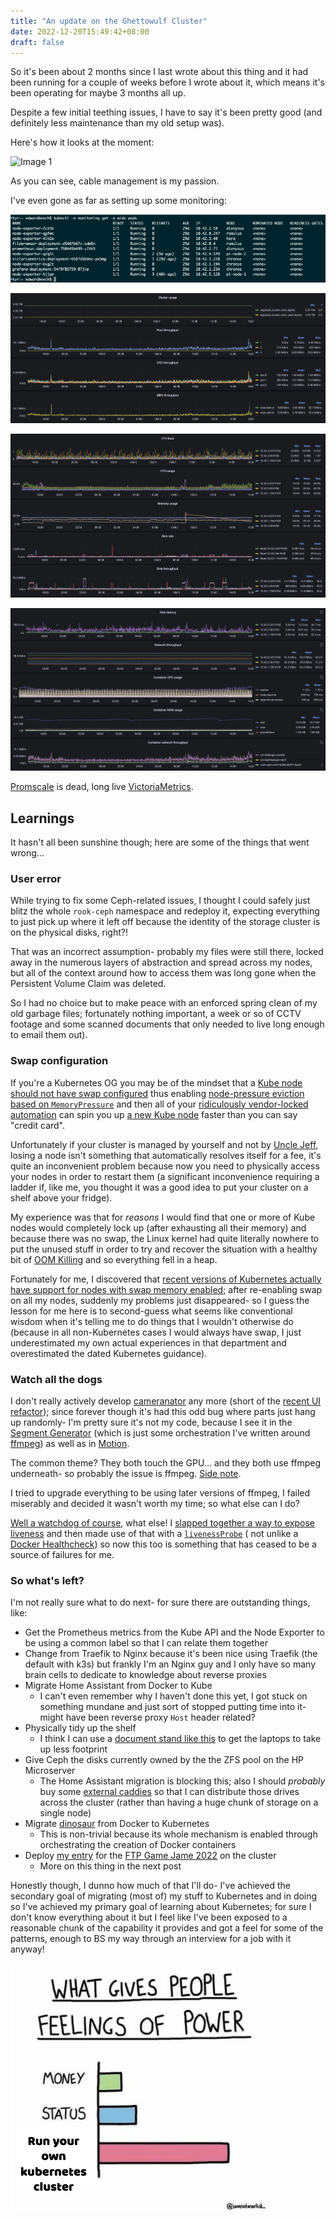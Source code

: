 ```yaml
---
title: "An update on the Ghettowulf Cluster"
date: 2022-12-20T15:49:42+08:00
draft: false
---
```


So it's been about 2 months since I last wrote about this thing and it had been running for a couple of weeks before I wrote about it, which
means it's been operating for maybe 3 months all up.

Despite a few initial teething issues, I have to say it's been pretty good (and definitely less maintenance than my old setup was).

Here's how it looks at the moment:

![Image 1](/posts/an-update-on-the-ghettowulf-cluster/image-1.png)

As you can see, cable management is my passion.

I've even gone as far as setting up some monitoring:

![Image 2](/posts/an-update-on-the-ghettowulf-cluster/image-2.png)

![Image 3](/posts/an-update-on-the-ghettowulf-cluster/image-3.png)

![Image 4](/posts/an-update-on-the-ghettowulf-cluster/image-4.png)

![Image 5](/posts/an-update-on-the-ghettowulf-cluster/image-5.png)

[Promscale](https://github.com/timescale/promscale) is dead, long
live [VictoriaMetrics](https://github.com/VictoriaMetrics/VictoriaMetrics).

## Learnings

It hasn't all been sunshine though; here are some of the things that went wrong...

### User error

While trying to fix some Ceph-related issues, I thought I could safely just blitz the whole `rook-ceph` namespace and redeploy it, expecting
everything to just pick up where it left off because the identity of the storage cluster is on the physical disks, right?!

That was an incorrect assumption- probably my files were still there, locked away in the numerous layers of abstraction and spread across my
nodes, but all of the context around how to access them was long gone when the Persistent Volume Claim was deleted.

So I had no choice but to make peace with an enforced spring clean of my old garbage files; fortunately nothing important, a week or so of
CCTV footage and some scanned documents that only needed to live long enough to email them out).

### Swap configuration

If you're a Kubernetes OG you may be of the mindset that
a [Kube node should not have swap configured](https://github.com/kubernetes/kubernetes/issues/53533#issuecomment-334947625) thus
enabling [node-pressure eviction based on `MemoryPressure`](https://kubernetes.io/docs/concepts/scheduling-eviction/node-pressure-eviction/#node-conditions)
and then all of your [ridiculously vendor-locked automation](https://docs.aws.amazon.com/cdk/index.html) can spin you
up [a new Kube node](https://docs.aws.amazon.com/eks/index.html) faster than you can say "credit card".

Unfortunately if your cluster is managed by yourself and not by [Uncle Jeff](https://www.instagram.com/p/CYMawuhF-bM), losing a node isn't
something that automatically resolves itself for a fee, it's quite an inconvenient problem because now you need to physically access your
nodes in order to restart them (a significant inconvenience requiring a ladder if, like me, you thought it was a good idea to put your
cluster on a shelf above your fridge).

My experience was that for _reasons_ I would find that one or more of Kube nodes would completely lock up (after exhausting all their
memory) and because there was no swap, the Linux kernel had quite literally nowhere to put the unused stuff in order to try and recover the
situation with a healthy bit of [OOM Killing](https://utcc.utoronto.ca/~cks/space/blog/linux/OOMKillerWhen) and so everything fell in a
heap.

Fortunately for me, I discovered
that [recent versions of Kubernetes actually have support for nodes with swap memory enabled](https://kubernetes.io/blog/2021/08/09/run-nodes-with-swap-alpha/);
after re-enabling swap on all my nodes, suddenly my problems just disappeared- so I guess the lesson for me here is to second-guess what
seems like conventional wisdom when it's telling me to do things that I wouldn't otherwise do (because in all non-Kubernetes cases I would
always have swap, I just underestimated my own actual experiences in that department and overestimated the dated Kubernetes guidance).

### Watch all the dogs

I don't really actively develop [cameranator](https://github.com/initialed85/cameranator) any more (short of
the [recent UI refactor](https://github.com/initialed85/cameranator/commit/68f0b5ba7ac1cbf352ec2d5877dd740dc3dede69)); since forever though
it's had this odd bug where parts just hang up randomly- I'm pretty sure it's not my code, because I see it in
the [Segment Generator](https://github.com/initialed85/cameranator/blob/master/pkg/segments/segment_generator/segment_generator.go) (which
is just some orchestration I've written
around [ffmpeg](https://ffmpeg.org/)) as well as
in [Motion](https://motion-project.github.io/).

The common theme? They both touch the GPU... and they both use ffmpeg underneath- so probably the issue is
ffmpeg. [Side note](https://www.youtube.com/watch?v=9kaIXkImCAM).

I tried to upgrade everything to be using later versions of ffmpeg, I failed miserably and decided it wasn't worth my time; so what else can
I do?

[Well a watchdog of course](https://en.wikipedia.org/wiki/Watchdog_timer), what else!
I [slapped together a way to expose liveness](https://github.com/initialed85/cameranator/commit/2d8489f34d3fac9d1eba2607e48a3f061856244a#diff-ba3e0ae0f7bebeb946e335c0c2107b27b9f623a2a783f1b059cff1cde6f8dfe1)
and then made use of that with
a [`livenessProbe`](https://github.com/initialed85/cameranator/commit/2d8489f34d3fac9d1eba2607e48a3f061856244a#diff-324aeb1b9f75967f6ac0a2b0e1d8bc7b1854b9f94c85ba55219937d27214c510R102) (
not unlike a [Docker Healthcheck](https://docs.docker.com/engine/reference/builder/#healthcheck)) so now this too is something that has
ceased to be a source of failures for me.

### So what's left?

I'm not really sure what to do next- for sure there are outstanding things, like:

- Get the Prometheus metrics from the Kube API and the Node Exporter to be using a common label so that I can relate them together
- Change from Traefik to Nginx because it's been nice using Traefik (the default with k3s) but frankly I'm an Nginx guy and I only have so
  many brain cells to dedicate to knowledge about reverse proxies
- Migrate Home Assistant from Docker to Kube
    - I can't even remember why I haven't done this yet, I got stuck on something mundane and just sort of stopped putting time into it-
      might have been reverse proxy `Host` header related?
- Physically tidy up the shelf
    - I think I can use
      a [document stand like this](https://www.officeworks.com.au/shop/officeworks/p/wire-vertical-file-organiser-large-black-ja02852) to
      get the laptops to take up less footprint
- Give Ceph the disks currently owned by the the ZFS pool on the HP Microserver
    - The Home Assistant migration is blocking this; also I should _probably_ buy
      some [external caddies](https://www.amazon.com.au/ORICO-Toolfree-External-Enclosure-Support/dp/B00GAML7OK) so that I can distribute
      those drives across the cluster (rather than having a huge chunk of storage on a single node)
- Migrate [dinosaur](https://github.com/initialed85/dinosaur) from Docker to Kubernetes
    - This is non-trivial because its whole mechanism is enabled through orchestrating the creation of Docker containers
- Deploy [my entry](https://github.com/initialed85/eds-game-for-ftp-game-jam-2022) for
  the [FTP Game Jame 2022](https://itch.io/jam/ftp-gamejam) on the cluster
    - More on this thing in the next post

Honestly though, I dunno how much of that I'll do- I've achieved the secondary goal of migrating (most of) my stuff to Kubernetes and in
doing so I've achieved my primary goal of learning about Kubernetes; for sure I don't know everything about it but I feel like I've been
exposed to a reasonable chunk of the capability it provides and got a feel for some of the patterns, enough to BS my way through an
interview for a job with it anyway!

![Image 6](/posts/an-update-on-the-ghettowulf-cluster/image-6.png)
